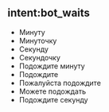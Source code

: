 ## intent:bot_waits
- Минуту
- Минуточку
- Секунду
- Секундочку
- Подождите минуту
- Подождите
- Пожалуйста подождите
- Можете подождать
- Подождите секунду
